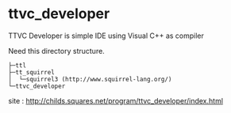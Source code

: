 ﻿# ttvc_developer
TTVC Developer is simple IDE using Visual C++ as compiler

Need this directory structure.

    ├─ttl
    ├─tt_squirrel
    │  └─squirrel3 (http://www.squirrel-lang.org/)
    └─ttvc_developer


site : http://childs.squares.net/program/ttvc_developer/index.html
